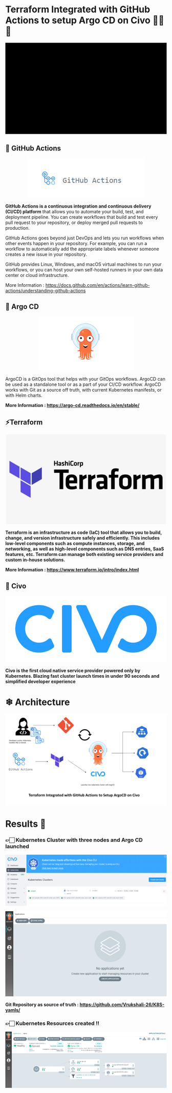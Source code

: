 # Terraform Integrated with GitHub Actions to setup Argo CD on Civo 🎡🐋💙

<p align="center">
 <img src="https://github.com/Vrukshali-26/ArgoCD-setup-on-Civo-using-Terraform-GitHub-Actions/blob/main/images/ezgif-6-d044d750cccf.gif?raw=true" alt="GIF" />
</p>

## 🚀 GitHub Actions

<p align="center">
  <img src="https://github.com/Vrukshali-26/ArgoCD-setup-on-Civo-using-Terraform-GitHub-Actions/blob/main/images/github%20actions.png?raw=true" alt="Sublime's custom image"/>
</p>

<b> GitHub Actions is a continuous integration and continuous delivery (CI/CD) platform</b> that allows you to automate your build, test, and deployment pipeline. You can create workflows that build and test every pull request to your repository, or deploy merged pull requests to production. <br>

GitHub Actions goes beyond just DevOps and lets you run workflows when other events happen in your repository. For example, you can run a workflow to automatically add the appropriate labels whenever someone creates a new issue in your repository. <br>

GitHub provides Linux, Windows, and macOS virtual machines to run your workflows, or you can host your own self-hosted runners in your own data center or cloud infrastructure. <br>

More Information : https://docs.github.com/en/actions/learn-github-actions/understanding-github-actions

## 🦑 Argo CD

<p align="center">
  <img src="https://github.com/Vrukshali-26/ArgoCD-setup-on-Civo-using-Terraform-GitHub-Actions/blob/main/images/argocd.png?raw=true" alt="ArgoCD image"/>
</p>

ArgoCD is a GitOps tool that helps with your GitOps workflows. ArgoCD can be used as a standalone tool or as a part of your CI/CD workflow. ArgoCD works with Git as a source off truth, with current Kubernetes manifests, or with Helm charts. <b>
  
More Information : https://argo-cd.readthedocs.io/en/stable/ <br>
  
## ⚡Terraform
  
<p align="center">
  <img src="https://github.com/Vrukshali-26/ArgoCD-setup-on-Civo-using-Terraform-GitHub-Actions/blob/main/images/terraform.png?raw=true" alt="Terraform image"/>
</p>
  
Terraform is an infrastructure as code (IaC) tool that allows you to build, change, and version infrastructure safely and efficiently. This includes low-level components such as compute instances, storage, and networking, as well as high-level components such as DNS entries, SaaS features, etc. Terraform can manage both existing service providers and custom in-house solutions. <br>
  
More Information : https://www.terraform.io/intro/index.html
  
## 🤠 Civo

<p align="center">
  <img src="https://github.com/Vrukshali-26/ArgoCD-setup-on-Civo-using-Terraform-GitHub-Actions/blob/main/images/civo.png?raw=true" alt="Civo image"/>
</p>
  
Civo is the first cloud native service provider powered only by Kubernetes. Blazing fast cluster launch times in under 90 seconds and simplified developer experience
  
# ❄ Architecture

<p align="center">
  <img src="https://github.com/Vrukshali-26/ArgoCD-setup-on-Civo-using-Terraform-GitHub-Actions/blob/main/images/Presentation1.png?raw=true" alt="image"/>
</p>
  
# Results 🏁
 
### 👉🏻 Kubernetes Cluster with three nodes and Argo CD launched

<p align="center">
  <img src="https://github.com/Vrukshali-26/ArgoCD-setup-on-Civo-using-Terraform-GitHub-Actions/blob/main/images/Kubernetes%20-%20Civo.png?raw=true" alt="Civo image"/>
</p>
  
<p align="center">  
  <img src="https://github.com/Vrukshali-26/ArgoCD-setup-on-Civo-using-Terraform-GitHub-Actions/blob/main/images/Applications%20-%20Argo%20CD%20(2).png?raw=true"  alt="argo image" />
</p>
  
Git Repository as source of truth : https://github.com/Vrukshali-26/K8S-yamls/
  
### 👉🏻 Kubernetes Resources created !!
 
<p align=center>
  <img src="https://github.com/Vrukshali-26/ArgoCD-setup-on-Civo-using-Terraform-GitHub-Actions/blob/main/images/Applications%20-%20Argo%20CD%20-%20demo.png?raw=true" alt="finish">
</p>
  
  
